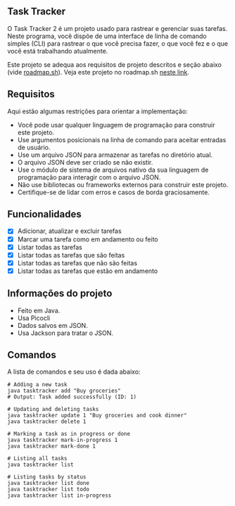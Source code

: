 ## Task Tracker

O Task Tracker 2 é um projeto usado para rastrear e gerenciar suas tarefas. Neste programa, você dispõe de uma interface de linha de comando simples (CLI) para rastrear o que você precisa fazer, o que você fez e o que você está trabalhando atualmente.

Este projeto se adequa aos requisitos de projeto descritos e seção abaixo (vide [roadmap.sh](https://roadmap.sh/projects/task-tracker)). Veja este projeto no roadmap.sh [neste link](https://roadmap.sh/projects/task-tracker/solutions?u=648f5324779070ae624a398b).

## Requisitos

Aqui estão algumas restrições para orientar a implementação:

- Você pode usar qualquer linguagem de programação para construir este projeto.
- Use argumentos posicionais na linha de comando para aceitar entradas de usuário.
- Use um arquivo JSON para armazenar as tarefas no diretório atual.
- O arquivo JSON deve ser criado se não existir.
- Use o módulo de sistema de arquivos nativo da sua linguagem de programação para interagir com o arquivo JSON.
- Não use bibliotecas ou frameworks externos para construir este projeto.
- Certifique-se de lidar com erros e casos de borda graciosamente.


## Funcionalidades

- [x] Adicionar, atualizar e excluir tarefas
- [x] Marcar uma tarefa como em andamento ou feito
- [x] Listar todas as tarefas
- [x] Listar todas as tarefas que são feitas
- [x] Listar todas as tarefas que não são feitas
- [x] Listar todas as tarefas que estão em andamento

## Informações do projeto

- Feito em Java.
- Usa Picocli
- Dados salvos em JSON.
- Usa Jackson para tratar o JSON.

## Comandos

A lista de comandos e seu uso é dada abaixo:

```shell
# Adding a new task
java tasktracker add "Buy groceries"
# Output: Task added successfully (ID: 1)

# Updating and deleting tasks
java tasktracker update 1 "Buy groceries and cook dinner"
java tasktracker delete 1

# Marking a task as in progress or done
java tasktracker mark-in-progress 1
java tasktracker mark-done 1

# Listing all tasks
java tasktracker list

# Listing tasks by status
java tasktracker list done
java tasktracker list todo
java tasktracker list in-progress
```
